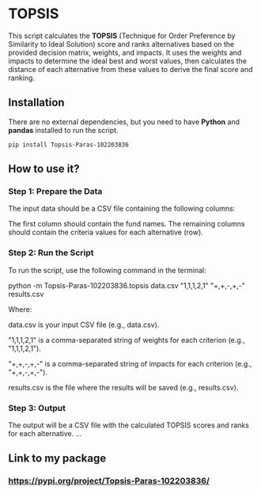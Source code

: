 # TOPSIS

This script calculates the **TOPSIS** (Technique for Order Preference by Similarity to Ideal Solution) score and ranks alternatives based on the provided decision matrix, weights, and impacts. It uses the weights and impacts to determine the ideal best and worst values, then calculates the distance of each alternative from these values to derive the final score and ranking.

## Installation

There are no external dependencies, but you need to have **Python** and **pandas** installed to run the script.

```pip install Topsis-Paras-102203836```

## How to use it?
### Step 1: Prepare the Data
The input data should be a CSV file containing the following columns:

The first column should contain the fund names.
The remaining columns should contain the criteria values for each alternative (row).

### Step 2: Run the Script
To run the script, use the following command in the terminal:


<!-- python topsis.py data.csv "1,1,1,2,1" "+,+,-,+,-" results.csv( agar mereko chalana hai to ) -->
python -m Topsis-Paras-102203836.topsis data.csv "1,1,1,2,1" "+,+,-,+,-" results.csv

Where:

data.csv is your input CSV file (e.g., data.csv).

"1,1,1,2,1" is a comma-separated string of weights for each criterion (e.g., "1,1,1,2,1").

"+,+,-,+,-" is a comma-separated string of impacts for each criterion (e.g., "+,+,-,+,-").

results.csv is the file where the results will be saved (e.g., results.csv).

### Step 3: Output
The output will be a CSV file with the calculated TOPSIS scores and ranks for each alternative.
...

## Link to my package
### https://pypi.org/project/Topsis-Paras-102203836/
